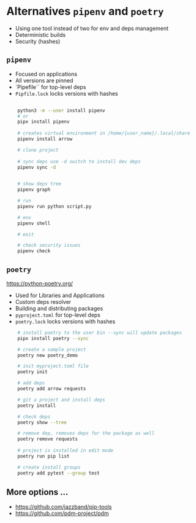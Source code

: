 # Alternatives `pipenv` and `poetry`

- Using one tool instead of two for env and deps management
- Deterministic builds
- Security (hashes)

## `pipenv`

- Focused on applications
- All versions are pinned
- `Pipefile`` for top-level deps
- `Pipfile.lock` locks versions with hashes

```bash
     
    python3 -m --user install pipenv
    # or
    pipx install pipenv
    
    # creates virtual environment in /home/{user_name}/.local/share
    pipenv install arrow
```

```bash
    # clone project
    
    # sync deps use -d switch to install dev deps
    pipenv sync -d

    
    # show deps tree
    pipenv graph

    # run
    pipenv run python script.py

    # env
    pipenv shell

    # exit

    # check security issues
    pipenv check
```

## `poetry`

https://python-poetry.org/

- Used for Libraries and Applications
- Custom deps resolver
- Building and distributing packages
- `pyproject.toml` for top-level deps
- `poetry.lock` locks versions with hashes


```bash
    # install poetry to the user bin --sync will update packages
    pipx install poetry --sync

    # create a sample project
    poetry new poetry_demo

    # init myproject.toml file
    poetry init

    # add deps
    poetry add arrow requests

    # git a project and install deps
    poetry install

    # check deps
    poetry show --tree

    # remove dep, removes deps for the package as well
    poetry remove requests
    
    # project is installed in edit mode
    poetry run pip list

    # create install groups 
    poetry add pytest --group test

```

## More options ...

- https://github.com/jazzband/pip-tools
- https://github.com/pdm-project/pdm